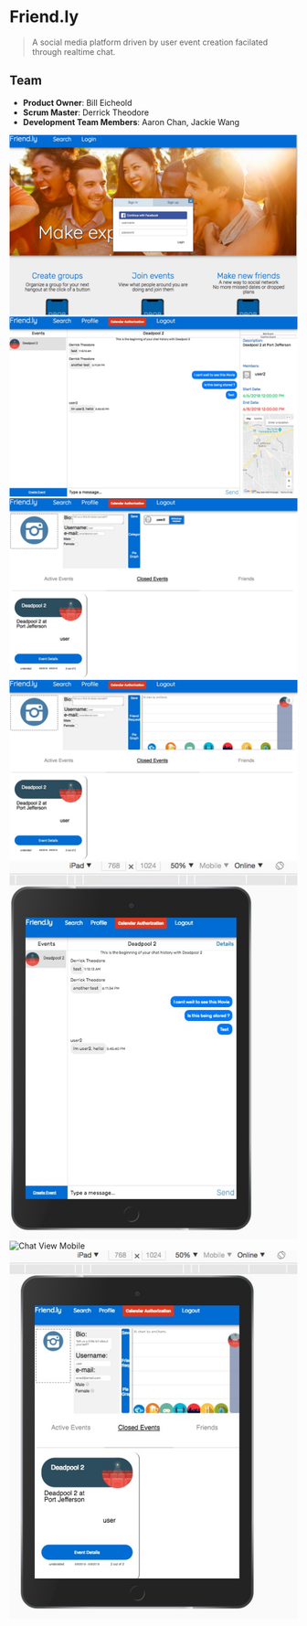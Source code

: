 # Friend.ly

> A social media platform driven by user event creation facilated through realtime chat. 

## Team

  - __Product Owner__: Bill Eicheold
  - __Scrum Master__: Derrick Theodore
  - __Development Team Members__: Aaron Chan, Jackie Wang

![Landing Page](app_images/Friendly_Desktop(Login_View).jpg)
![Dashboard](app_images/Friendly_Desktop(Dashboard_View).jpg)
![Profile View 01](app_images/Friendly_Desktop(Profile_View_01).jpg)
![Profile View 02](app_images/Friendly_Desktop(Profile_View_02).jpg)
![Chat View Tablet](app_images/Friendly_Tablet(Chat_View).jpg)
![Chat View Mobile](app_images/Friendly_Mobile(Chat_View_01).jpg)
![Profile View Tablet](app_images/Friendly_Tablet(Profile_View).jpg)






